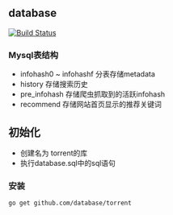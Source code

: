 ## database
[![Build Status](https://drone.io/github.com/btlike/database/status.png)](https://drone.io/github.com/btlike/database/latest)

### Mysql表结构

- infohash0 ~ infohashf 分表存储metadata
- history 存储搜索历史
- pre_infohash 存储爬虫抓取到的活跃infohash
- recommend 存储网站首页显示的推荐关键词



## 初始化

- 创建名为 torrent的库
- 执行database.sql中的sql语句

### 安装
`go get github.com/database/torrent`
